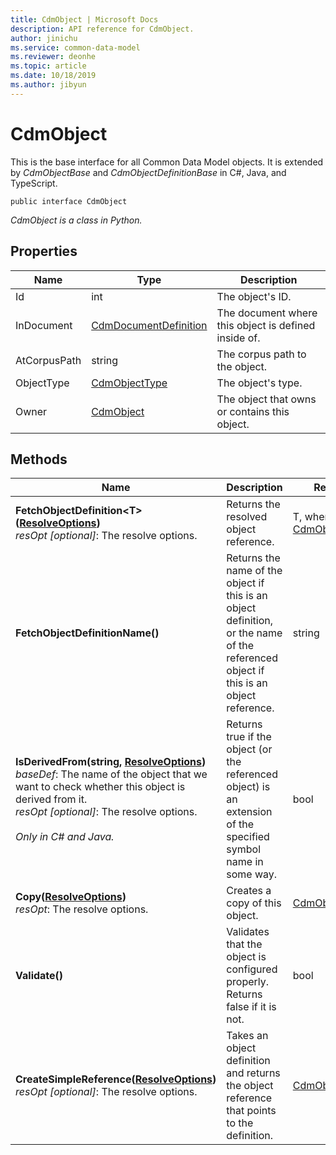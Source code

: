 ```yaml
---
title: CdmObject | Microsoft Docs
description: API reference for CdmObject.
author: jinichu
ms.service: common-data-model
ms.reviewer: deonhe 
ms.topic: article
ms.date: 10/18/2019
ms.author: jibyun
---
```


# CdmObject

This is the base interface for all Common Data Model objects. It is extended by *CdmObjectBase* and *CdmObjectDefinitionBase* in C#, Java, and TypeScript.

```
public interface CdmObject
```
*CdmObject is a class in Python.*

## Properties
|Name|Type|Description|
|---|---|---|
|Id|int|The object's ID.|
|InDocument|[CdmDocumentDefinition](document.md)|The document where this object is defined inside of.|
|AtCorpusPath|string|The corpus path to the object.|
|ObjectType|[CdmObjectType](objecttype.md)|The object's type.|
|Owner|[CdmObject](cdmobject.md)|The object that owns or contains this object.|

## Methods
|Name|Description|Return Type|
|---|---|---|
|**FetchObjectDefinition\<T>([ResolveOptions](../utilities/resolveoptions.md))**<br/>*resOpt [optional]*: The resolve options.|Returns the resolved object reference.|T, where T extends [CdmObjectDefinition](cdmobjectdefinition.md)|
|**FetchObjectDefinitionName()**|Returns the name of the object if this is an object definition, or the name of the referenced object if this is an object reference.|string|
|**IsDerivedFrom(string, [ResolveOptions](../utilities/resolveoptions.md))**<br/>*baseDef*: The name of the object that we want to check whether this object is derived from it.<br/>*resOpt [optional]*: The resolve options.<br/><br/>*Only in C# and Java.*|Returns true if the object (or the referenced object) is an extension of the specified symbol name in some way.|bool|
|**Copy([ResolveOptions](../utilities/resolveoptions.md))**<br/>*resOpt*: The resolve options.|Creates a copy of this object.|[CdmObject](cdmobject.md)|
|**Validate()**|Validates that the object is configured properly. Returns false if it is not.|bool|
|**CreateSimpleReference([ResolveOptions](../utilities/resolveoptions.md))**<br/>*resOpt [optional]*: The resolve options.|Takes an object definition and returns the object reference that points to the definition.|[CdmObjectReference](cdmobjectreference.md)|

